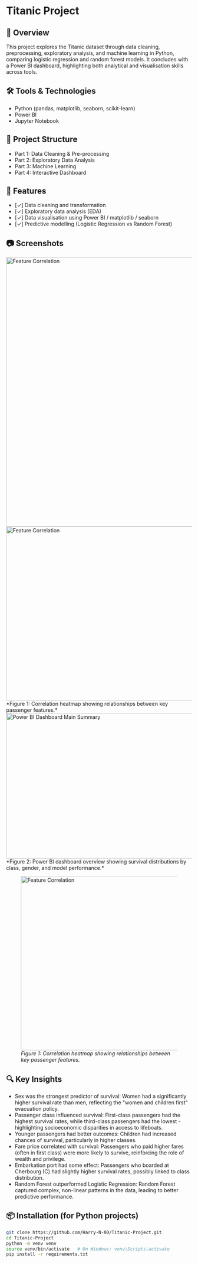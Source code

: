 # Titanic Project

## 📌 Overview
This project explores the Titanic dataset through data cleaning, preprocessing, exploratory analysis, and machine learning in Python, comparing logistic regression and random forest models. It concludes with a Power BI dashboard, highlighting both analytical and visualisation skills across tools.

## 🛠️ Tools & Technologies
- Python (pandas, matplotlib, seaborn, scikit-learn)
- Power BI
- Jupyter Notebook

## 📁 Project Structure
- Part 1: Data Cleaning & Pre-processing
- Part 2: Exploratory Data Analysis
- Part 3: Machine Learning
- Part 4: Interactive Dashboard


## 🚀 Features
- [✓] Data cleaning and transformation
- [✓] Exploratory data analysis (EDA)
- [✓] Data visualisation using Power BI / matplotlib / seaborn
- [✓] Predictive modelling (Logistic Regression vs Random Forest)

## 📷 Screenshots
<img width="930" height="730" alt="Feature Correlation" src="https://github.com/user-attachments/assets/2d898f30-dc93-4518-88cd-5414e5b85e5e" />


<img width="600" height="472" alt="Feature Correlation" src="https://github.com/user-attachments/assets/aef5e2c9-3ab2-456d-a1cb-78e55e70561d" />
*Figure 1: Correlation heatmap showing relationships between key passenger features.*
<img width="700" height="394" alt="Power BI Dashboard Main Summary" src="https://github.com/user-attachments/assets/df5eff2a-cf55-452d-a12a-6b51e12135e5" />
*Figure 2: Power BI dashboard overview showing survival distributions by class, gender, and model performance.*

<figure>
  <img width="600" height="472" alt="Feature Correlation" src="https://github.com/user-attachments/assets/aef5e2c9-3ab2-456d-a1cb-78e55e70561d" />
  <figcaption><em>Figure 1: Correlation heatmap showing relationships between key passenger features.</em></figcaption>
</figure>

## 🔍 Key Insights
- Sex was the strongest predictor of survival: Women had a significantly higher survival rate than men, reflecting the "women and children first" evacuation policy.
- Passenger class influenced survival: First-class passengers had the highest survival rates, while third-class passengers had the lowest - highlighting socioeconomic disparities in access to lifeboats.
- Younger passengers had better outcomes: Children had increased chances of survival, particularly in higher classes.
- Fare price correlated with survival: Passengers who paid higher fares (often in first class) were more likely to survive, reinforcing the role of wealth and privilege.
- Embarkation port had some effect: Passengers who boarded at Cherbourg (C) had slightly higher survival rates, possibly linked to class distribution.
- Random Forest outperformed Logistic Regression: Random Forest captured complex, non-linear patterns in the data, leading to better predictive performance.

## 📦 Installation (for Python projects)
```bash
git clone https://github.com/Harry-N-00/Titanic-Project.git
cd Titanic-Project
python -m venv venv
source venv/bin/activate   # On Windows: venv\Scripts\activate
pip install -r requirements.txt
